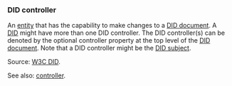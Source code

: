 ### DID controller

<p class="c8"><span>An </span><span class="c2"><a class="c3" href="#h.5imtbzl1f4xo">entity</a></span><span>&nbsp;that has the capability to make changes to a </span><span class="c2"><a class="c3" href="#h.yjwocacp570p">DID document</a></span><span>. A </span><span class="c2"><a class="c3" href="#h.zh539v9ul471">DID</a></span><span>&nbsp;might have more than one DID controller. The DID controller(s) can be denoted by the optional </span><span class="c18">controller</span><span>&nbsp;property at the top level of the </span><span class="c2"><a class="c3" href="#h.yjwocacp570p">DID document</a></span><span>. Note that a DID controller might be the </span><span class="c2"><a class="c3" href="#h.486g323w9jsf">DID subject</a></span><span class="c0">.</span></p><p class="c8"><span>Source: </span><span class="c2"><a class="c3" href="https://www.google.com/url?q=https://www.w3.org/TR/did-core/%23terminology&amp;sa=D&amp;source=editors&amp;ust=1706779842599027&amp;usg=AOvVaw0qFJHkDqG5EIsLvHv1neF6">W3C DID</a></span><span>.</span></p><p class="c8"><span>See also: </span><span class="c2"><a class="c3" href="#h.gemoqe2m303z">controller</a></span><span class="c0">.</span></p>
